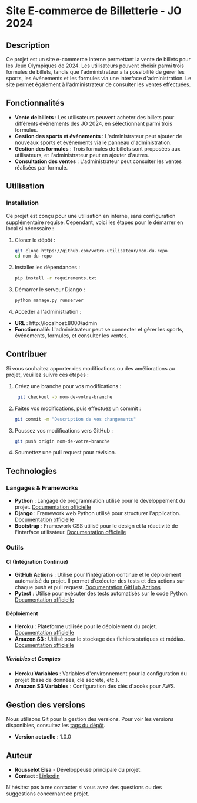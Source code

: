 # Site E-commerce de Billetterie - JO 2024

## Description
Ce projet est un site e-commerce interne permettant la vente de billets pour les Jeux Olympiques de 2024. Les utilisateurs peuvent choisir parmi trois formules de billets, tandis que l'administrateur a la possibilité de gérer les sports, les événements et les formules via une interface d'administration. Le site permet également à l'administrateur de consulter les ventes effectuées.

## Fonctionnalités
- **Vente de billets** : Les utilisateurs peuvent acheter des billets pour différents événements des JO 2024, en sélectionnant parmi trois formules.
- **Gestion des sports et événements** : L'administrateur peut ajouter de nouveaux sports et événements via le panneau d'administration.
- **Gestion des formules** : Trois formules de billets sont proposées aux utilisateurs, et l'administrateur peut en ajouter d'autres.
- **Consultation des ventes** : L'administrateur peut consulter les ventes réalisées par formule.


## Utilisation
### Installation
Ce projet est conçu pour une utilisation en interne, sans configuration supplémentaire requise. Cependant, voici les étapes pour le démarrer en local si nécessaire :

1. Cloner le dépôt :
   ```bash
   git clone https://github.com/votre-utilisateur/nom-du-repo
   cd nom-du-repo
   ```

2. Installer les dépendances :
   ```bash
   pip install -r requirements.txt
   ```

3. Démarrer le serveur Django :
   ```bash
   python manage.py runserver
   ```

4. Accéder à l'administration :
- **URL** : http://localhost:8000/admin
- **Fonctionnalié**: L'administrateur peut se connecter et gérer les sports, événements, formules, et consulter les ventes.

## Contribuer
Si vous souhaitez apporter des modifications ou des améliorations au projet, veuillez suivre ces étapes :

1. Créez une branche pour vos modifications :
   ```bash
    git checkout -b nom-de-votre-branche
   ```

2. Faites vos modifications, puis effectuez un commit : 
   ```bash
   git commit -m "Description de vos changements"
   ```

3. Poussez vos modifications vers GitHub :
    ```bash
   git push origin nom-de-votre-branche
   ```

4. Soumettez une pull request pour révision.

## Technologies

### Langages & Frameworks
- **Python** : Langage de programmation utilisé pour le développement du projet. [Documentation officielle](https://docs.python.org/3/)
- **Django** : Framework web Python utilisé pour structurer l'application. [Documentation officielle](https://docs.djangoproject.com/en/stable/)
- **Bootstrap** : Framework CSS utilisé pour le design et la réactivité de l'interface utilisateur. [Documentation officielle](https://getbootstrap.com/)

### Outils

#### CI (Intégration Continue)
- **GitHub Actions** : Utilisé pour l'intégration continue et le déploiement automatisé du projet. Il permet d'exécuter des tests et des actions sur chaque push et pull request. [Documentation GitHub Actions](https://docs.github.com/en/actions)
- **Pytest** : Utilisé pour exécuter des tests automatisés sur le code Python. [Documentation officielle](https://docs.pytest.org/en/stable/)

#### Déploiement
- **Heroku** : Plateforme utilisée pour le déploiement du projet. [Documentation officielle](https://devcenter.heroku.com/)
- **Amazon S3** : Utilisé pour le stockage des fichiers statiques et médias. [Documentation officielle](https://aws.amazon.com/s3/)
  
##### Variables et Comptes
- **Heroku Variables** : Variables d'environnement pour la configuration du projet (base de données, clé secrète, etc.).
- **Amazon S3 Variables** : Configuration des clés d'accès pour AWS.

## Gestion des versions
Nous utilisons Git pour la gestion des versions. Pour voir les versions disponibles, consultez les [tags du dépôt](https://github.com/votre-utilisateur/nom-du-repo/tags).

- **Version actuelle** : 1.0.0

## Auteur

- **Rousselot Elsa** - Développeuse principale du projet.
- **Contact** : [Linkedin](https://www.linkedin.com/in/rousselot-elsa-er91112125/)
  
N'hésitez pas à me contacter si vous avez des questions ou des suggestions concernant ce projet.















